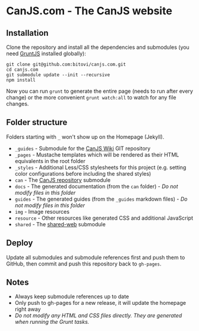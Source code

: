 # CanJS.com - The CanJS website

## Installation

Clone the repository and install all the dependencies and submodules (you need [GruntJS](http://gruntjs.com) installed
globally):

    git clone git@github.com:bitovi/canjs.com.git
    cd canjs.com
    git submodule update --init --recursive
    npm install

Now you can run `grunt` to generate the entire page (needs to run after every change) or the more convenient
`grunt watch:all` to watch for any file changes.

## Folder structure

Folders starting with `_` won't show up on the Homepage (Jekyll).

- `_guides` - Submodule for the [CanJS Wiki](https://github.com/bitovi/canjs/wiki) GIT repository
- `_pages` - Mustache templates which will be rendered as their HTML equivalents in the root folder
- `_styles` - Additional Less/CSS stylesheets for this project (e.g. setting color configurations before including the shared styles)
- `can` - The [CanJS repository](https://github.com/bitovi/canjs) submodule
- `docs` - The generated documentation (from the `can` folder) - *Do not modify files in this folder*
- `guides` - The generated guides (from the `_guides` markdown files) - *Do not modify files in this folder*
- `img` - Image resources
- `resource` - Other resources like generated CSS and additional JavaScript
- `shared` - The [shared-web](https://github.com/bitovi/shared-web) submodule

## Deploy

Update all submodules and submodule references first and push them to GitHub, then commit and push this
repository back to `gh-pages`.

## Notes

- Always keep submodule references up to date
- Only push to gh-pages for a new release, it will update the homepage right away
- *Do not modify any HTML and CSS files directly. They are generated when running the Grunt tasks.*

